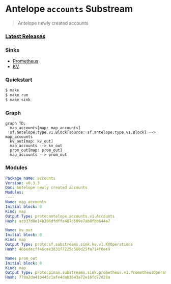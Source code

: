 # Antelope `accounts` Substream

> Antelope newly created accounts

### [Latest Releases](https://github.com/pinax-network/substreams/releases)

### Sinks
- [Prometheus](https://github.com/pinax-network/substreams-sink-prometheus.rs)
- [KV](https://github.com/streamingfast/substreams-sink-kv)

### Quickstart

```bash
$ make
$ make run
$ make sink
```

### Graph

```mermaid
graph TD;
  map_accounts[map: map_accounts]
  sf.antelope.type.v1.Block[source: sf.antelope.type.v1.Block] --> map_accounts
  kv_out[map: kv_out]
  map_accounts --> kv_out
  prom_out[map: prom_out]
  map_accounts --> prom_out
```

### Modules

```yaml
Package name: accounts
Version: v0.3.3
Doc: Antelope newly created accounts
Modules:
----
Name: map_accounts
Initial block: 0
Kind: map
Output Type: proto:antelope.accounts.v1.Accounts
Hash: acb37d0e14b396dfdffa487d509e7ab0fbb644a7

Name: kv_out
Initial block: 0
Kind: map
Output Type: proto:sf.substreams.sink.kv.v1.KVOperations
Hash: 46bedecff46cee3831f7225c560d25fa714f0ee9

Name: prom_out
Initial block: 0
Kind: map
Output Type: proto:pinax.substreams.sink.prometheus.v1.PrometheusOperations
Hash: 778a2da41b445c1afe4dab3843a72e16fd72d28a
```
